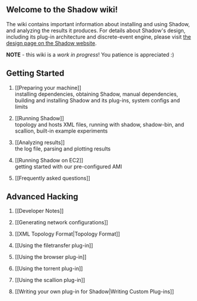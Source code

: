 ## Welcome to the Shadow wiki! 

The wiki contains important information about installing and using Shadow, and analyzing the results it produces. For details about Shadow's design, including its plug-in architecture and discrete-event engine, please visit [the design page on the Shadow website](http://shadow.cs.umn.edu/design/).

**NOTE** - this wiki is a _work in progress_! You patience is appreciated :)

## Getting Started

1. [[Preparing your machine]]  
installing dependencies, obtaining Shadow, manual dependencies, building and installing Shadow and its plug-ins, system configs and limits

1. [[Running Shadow]]  
topology and hosts XML files, running with shadow, shadow-bin, and scallion, built-in example experiments

1. [[Analyzing results]]  
the log file, parsing and plotting results

1. [[Running Shadow on EC2]]  
getting started with our pre-configured AMI

1. [[Frequently asked questions]]  

## Advanced Hacking

1. [[Developer Notes]]

1. [[Generating network configurations]]

1. [[XML Topology Format|Topology Format]]

1. [[Using the filetransfer plug-in]]

1. [[Using the browser plug-in]]

1. [[Using the torrent plug-in]]

1. [[Using the scallion plug-in]]

1. [[Writing your own plug-in for Shadow|Writing Custom Plug-ins]]
